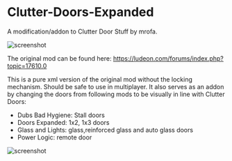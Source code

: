 # Clutter-Doors-Expanded
A modification/addon to Clutter Door Stuff by mrofa.

![screenshot](https://i.imgur.com/G4wnkpP.png)

The original mod can be found here: https://ludeon.com/forums/index.php?topic=17610.0


This is a pure xml version of the original mod without the locking mechanism. Should be safe to use in multiplayer.
It also serves as an addon by changing the doors from following mods to be visually in line with Clutter Doors:
- Dubs Bad Hygiene: Stall doors
- Doors Expanded: 1x2, 1x3 doors
- Glass and Lights: glass,reinforced glass and auto glass doors
- Power Logic: remote door

![screenshot](https://i.imgur.com/d1KtyxB.png)
